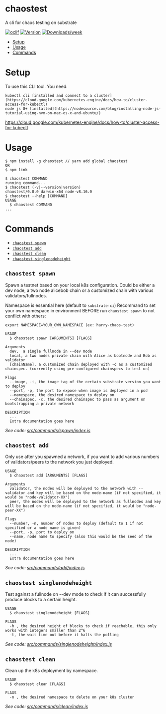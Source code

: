 chaostest
=========

A cli for chaos testing on substrate

[![oclif](https://img.shields.io/badge/cli-oclif-brightgreen.svg)](https://oclif.io)
[![Version](https://img.shields.io/npm/v/chaostest.svg)](https://npmjs.org/package/chaostest)
[![Downloads/week](https://img.shields.io/npm/dw/chaostest.svg)](https://npmjs.org/package/chaostest)

<!-- toc -->
* [Setup](#setup)
* [Usage](#usage)
* [Commands](#commands)
<!-- tocstop -->

# Setup
<!-- setup -->
To use this CLI tool.
You need: 
```
kubectl cli [installed and connect to a cluster](https://cloud.google.com/kubernetes-engine/docs/how-to/cluster-access-for-kubectl)
node js 8+ [installed](https://nodesource.com/blog/installing-node-js-tutorial-using-nvm-on-mac-os-x-and-ubuntu/)
```
https://cloud.google.com/kubernetes-engine/docs/how-to/cluster-access-for-kubectl
<!-- setupstop -->
# Usage
<!-- usage -->
```sh-session
$ npm install -g chaostest // yarn add global chaostest
OR
$ npm link

$ chaostest COMMAND
running command...
$ chaostest (-v|--version|version)
chaostest/0.0.0 darwin-x64 node-v8.16.0
$ chaostest --help [COMMAND]
USAGE
  $ chaostest COMMAND
...
```
<!-- usagestop -->
# Commands
<!-- commands -->
* [`chaostest spawn`](#chaostest-spawn)
* [`chaostest add`](#chaostest-add)
* [`chaostest clean`](#chaostest-clean)
* [`chaostest singlenodeheight`](#chaostest-singlenodeheight)


## `chaostest spawn`

Spawn a testnet based on your local k8s configuration. Could be either a dev node, a two node alicebob chain or a customized chain with various validators/fullnodes.

Namespace is essential here (default to ```substrate-ci```)
Recommand to set your own namespace in environment BEFORE run ```chaostest spawn``` to not conflict with others:
```
export NAMESPACE=YOUR_OWN_NAMESPACE (ex: harry-chaos-test)
```

```
USAGE
  $ chaostest spawn [ARGUMENTS] [FLAGS]

Arguments
  dev,  a single fullnode in --dev mode
  local, a two nodes private chain with Alice as bootnode and Bob as validator
  [chainName], a customized chain deployed with -c as a customized chainspec. (currently using pre-configured chainspecs to test on)

Flags
  --image, -i, the image tag of the certain substrate version you want to deploy
  --port, -p, the port to expose when image is deployed in a pod
  --namespace, the desired namespace to deploy on
  --chainspec, -c, the desired chainspec to pass as argument on bootstrapping a private network
  
DESCRIPTION
  ...
  Extra documentation goes here
```

_See code: [src/commands/spawn/index.js](https://github.com/paritytech/substrate/blob/harry/chaostest-init/.maintain/chaostest/src/commands/spawn/index.js)_

## `chaostest add`

Only use after you spawned a network, if you want to add various numbers of validators/peers to the network you just deployed.

```
USAGE
  $ chaostest add [ARGUMENTS] [FLAGS]

Arguments
  validator, the nodes will be deployed to the network with --validator and key will be based on the node-name (if not specified, it would be "node-validator-XX")
  peer, the nodes will be deployed to the network as fullnodes and key will be based on the node-name (if not specified, it would be "node-peer-XX")

Flags
  --number, -n, number of nodes to deploy (default to 1 if not specified or a node name is given)
  --port, -p, port to deploy on
  --name, node name to specify (also this would be the seed of the node)
  
DESCRIPTION
  ...
  Extra documentation goes here
```

_See code: [src/commands/add/index.js](https://github.com/paritytech/substrate/blob/harry/chaostest-init/.maintain/chaostest/src/commands/add/index.js)_


## `chaostest singlenodeheight`

Test against a fullnode on --dev mode to check if it can successfully produce blocks to a certain height.

```
USAGE
  $ chaostest singlenodeheight [FLAGS]

FLAGS
  -h , the desired height of blocks to check if reachable, this only works with integers smaller than 2^6 
  -t, the wait time out before it halts the polling
```

_See code: [src/commands/singlenodeheight/index.js](https://github.com/paritytech/substrate/blob/harry/chaostest-init/.maintain/chaostest/src/commands/singlenodeheight/index.js)_

## `chaostest clean`

Clean up the k8s deployment by namespace.

```
USAGE
  $ chaostest clean [FLAGS]

FLAGS
  -n , the desired namespace to delete on your k8s cluster
```

_See code: [src/commands/clean/index.js](https://github.com/paritytech/substrate/blob/harry/chaostest-init/.maintain/chaostest/src/commands/clean/index.js)_
<!-- commandsstop -->
